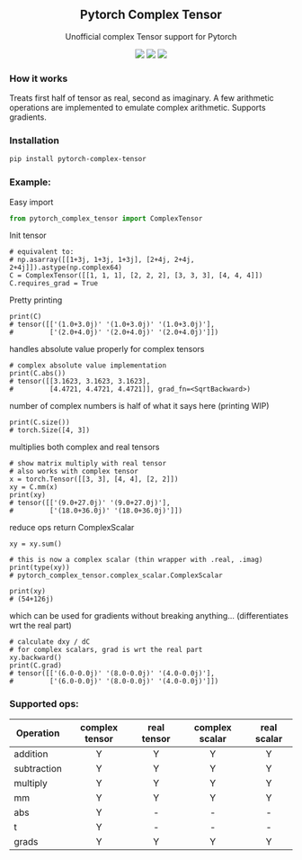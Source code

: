 <p align="center">
<!--   <a href="https://williamfalcon.github.io/test-tube/">
    <img alt="react-router" src="https://raw.githubusercontent.com/williamfalcon/test-tube/master/imgs/test_tube_logo.png" width="50">
  </a> -->
</p>
<h2 align="center">
  Pytorch Complex Tensor
</h2>
<p align="center">
  Unofficial complex Tensor support for Pytorch 
</p>
<p align="center">
      <a href="https://badge.fury.io/py/pytorch_complex_tensor"><img src="https://badge.fury.io/py/pytorch_complex_tensor.svg"></a>
<!--   <a href="https://williamfalcon.github.io/test-tube/"><img src="https://readthedocs.org/projects/test-tube/badge/?version=latest"></a> -->
  <a href="https://github.com/williamFalcon/pytorch-complex-tensor/blob/master/LICENSE"><img src="https://img.shields.io/badge/License-MIT-yellow.svg"></a>
      <a href="https://circleci.com/gh/williamFalcon/pytorch-complex-tensor/"><img src="https://circleci.com/gh/williamFalcon/pytorch-complex-tensor.svg?style=svg"></a>

</p>   

### How it works

Treats first half of tensor as real, second as imaginary.  A few arithmetic operations are implemented to emulate complex arithmetic. Supports gradients.   

### Installation
```bash
pip install pytorch-complex-tensor
```

### Example:   
Easy import  
```python   
from pytorch_complex_tensor import ComplexTensor
```   

Init tensor
```
# equivalent to:
# np.asarray([[1+3j, 1+3j, 1+3j], [2+4j, 2+4j, 2+4j]]).astype(np.complex64)
C = ComplexTensor([[1, 1, 1], [2, 2, 2], [3, 3, 3], [4, 4, 4]])
C.requires_grad = True
```   

Pretty printing
```
print(C)
# tensor([['(1.0+3.0j)' '(1.0+3.0j)' '(1.0+3.0j)'],
#         ['(2.0+4.0j)' '(2.0+4.0j)' '(2.0+4.0j)']])
```

handles absolute value properly for complex tensors
```
# complex absolute value implementation
print(C.abs())
# tensor([[3.1623, 3.1623, 3.1623],
#         [4.4721, 4.4721, 4.4721]], grad_fn=<SqrtBackward>)
```


number of complex numbers is half of what it says here (printing WIP)
```
print(C.size())
# torch.Size([4, 3])
```

multiplies both complex and real tensors
```
# show matrix multiply with real tensor
# also works with complex tensor
x = torch.Tensor([[3, 3], [4, 4], [2, 2]])
xy = C.mm(x)
print(xy)
# tensor([['(9.0+27.0j)' '(9.0+27.0j)'],
#         ['(18.0+36.0j)' '(18.0+36.0j)']])
```

reduce ops return ComplexScalar
```
xy = xy.sum()

# this is now a complex scalar (thin wrapper with .real, .imag)
print(type(xy))
# pytorch_complex_tensor.complex_scalar.ComplexScalar

print(xy)
# (54+126j)
```

which can be used for gradients without breaking anything... (differentiates wrt the real part)
```
# calculate dxy / dC
# for complex scalars, grad is wrt the real part
xy.backward()
print(C.grad)
# tensor([['(6.0-0.0j)' '(8.0-0.0j)' '(4.0-0.0j)'],
#         ['(6.0-0.0j)' '(8.0-0.0j)' '(4.0-0.0j)']])
```



### Supported ops:
| Operation | complex tensor | real tensor | complex scalar | real scalar |
| ----------| :-------------:|:-----------:|:--------------:|:-----------:|   
| addition | Y | Y | Y | Y |
| subtraction | Y | Y | Y | Y |
| multiply | Y | Y | Y | Y |
| mm | Y | Y | Y | Y |
| abs | Y | - | - | - |
| t | Y | - | - | - |
| grads | Y | Y | Y | Y |   


